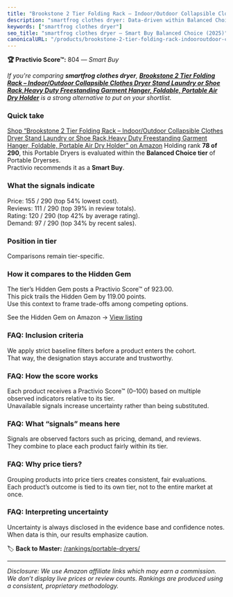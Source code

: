 ```yaml
---
title: "Brookstone 2 Tier Folding Rack – Indoor/Outdoor Collapsible Clothes Dryer Stand Laundry or Shoe Rack,Heavy Duty Freestanding Garment Hanger, Foldable, Portable Air Dry Holder"
description: "smartfrog clothes dryer: Data-driven within Balanced Choice ranking using the Practivio Score™. Positioned by quality, value, demand, findability, momentum."
keywords: ["smartfrog clothes dryer"]
seo_title: "smartfrog clothes dryer — Smart Buy Balanced Choice (2025)"
canonicalURL: "/products/brookstone-2-tier-folding-rack-indooroutdoor-collapsible-clothes-dryer-stand-laundry-or-shoe-rackheavy-duty-freestanding-garment-hanger-foldable-portable-air-dry-holder-B0CHKS3LFH/"
---
```


**🏆 Practivio Score™:** 804 — _Smart Buy_


*If you're comparing **smartfrog clothes dryer**, **[Brookstone 2 Tier Folding Rack – Indoor/Outdoor Collapsible Clothes Dryer Stand Laundry or Shoe Rack,Heavy Duty Freestanding Garment Hanger, Foldable, Portable Air Dry Holder](https://www.amazon.com/dp/B0CHKS3LFH?tag=practivio-20)** is a strong alternative to put on your shortlist.*
### Quick take
[Shop “Brookstone 2 Tier Folding Rack – Indoor/Outdoor Collapsible Clothes Dryer Stand Laundry or Shoe Rack,Heavy Duty Freestanding Garment Hanger, Foldable, Portable Air Dry Holder” on Amazon](https://www.amazon.com/dp/B0CHKS3LFH?tag=practivio-20)
Holding rank **78 of 290**, this Portable Dryers is evaluated within the **Balanced Choice tier** of Portable Dryerses.  
Practivio recommends it as a **Smart Buy**.

### What the signals indicate
Price: 155 / 290 (top 54% lowest cost).  
Reviews: 111 / 290 (top 39% in review totals).  
Rating: 120 / 290 (top 42% by average rating).  
Demand: 97 / 290 (top 34% by recent sales).

### Position in tier
Comparisons remain tier-specific.

### How it compares to the Hidden Gem
The tier’s Hidden Gem posts a Practivio Score™ of 923.00.  
This pick trails the Hidden Gem by 119.00 points.  
Use this context to frame trade-offs among competing options.  

See the Hidden Gem on Amazon → [View listing](https://www.amazon.com/dp/B00Q4X2FSM?tag=practivio-20)

### FAQ: Inclusion criteria
We apply strict baseline filters before a product enters the cohort.  
That way, the designation stays accurate and trustworthy.

### FAQ: How the score works
Each product receives a Practivio Score™ (0–100) based on multiple observed indicators relative to its tier.  
Unavailable signals increase uncertainty rather than being substituted.

### FAQ: What “signals” means here
Signals are observed factors such as pricing, demand, and reviews.  
They combine to place each product fairly within its tier.

### FAQ: Why price tiers?
Grouping products into price tiers creates consistent, fair evaluations.  
Each product’s outcome is tied to its own tier, not to the entire market at once.

### FAQ: Interpreting uncertainty
Uncertainty is always disclosed in the evidence base and confidence notes.  
When data is thin, our results emphasize caution.


🏷️ **Back to Master:** [/rankings/portable-dryers/](/rankings/portable-dryers/)

---
_Disclosure: We use Amazon affiliate links which may earn a commission. We don’t display live prices or review counts. Rankings are produced using a consistent, proprietary methodology._
